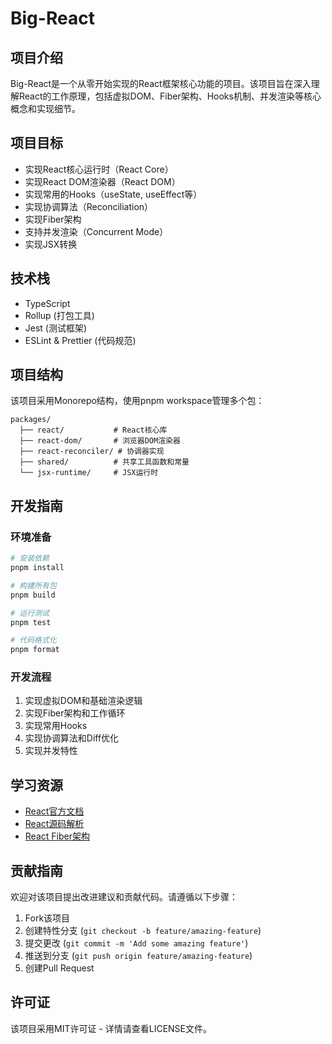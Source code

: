 # Big-React

## 项目介绍

Big-React是一个从零开始实现的React框架核心功能的项目。该项目旨在深入理解React的工作原理，包括虚拟DOM、Fiber架构、Hooks机制、并发渲染等核心概念和实现细节。

## 项目目标

- 实现React核心运行时（React Core）
- 实现React DOM渲染器（React DOM）
- 实现常用的Hooks（useState, useEffect等）
- 实现协调算法（Reconciliation）
- 实现Fiber架构
- 支持并发渲染（Concurrent Mode）
- 实现JSX转换

## 技术栈

- TypeScript
- Rollup (打包工具)
- Jest (测试框架)
- ESLint & Prettier (代码规范)

## 项目结构

该项目采用Monorepo结构，使用pnpm workspace管理多个包：

```
packages/
  ├── react/           # React核心库
  ├── react-dom/       # 浏览器DOM渲染器
  ├── react-reconciler/ # 协调器实现
  ├── shared/          # 共享工具函数和常量
  └── jsx-runtime/     # JSX运行时
```

## 开发指南

### 环境准备

```bash
# 安装依赖
pnpm install

# 构建所有包
pnpm build

# 运行测试
pnpm test

# 代码格式化
pnpm format
```

### 开发流程

1. 实现虚拟DOM和基础渲染逻辑
2. 实现Fiber架构和工作循环
3. 实现常用Hooks
4. 实现协调算法和Diff优化
5. 实现并发特性

## 学习资源

- [React官方文档](https://reactjs.org/docs/design-principles.html)
- [React源码解析](https://github.com/reactjs/react)
- [React Fiber架构](https://github.com/acdlite/react-fiber-architecture)

## 贡献指南

欢迎对该项目提出改进建议和贡献代码。请遵循以下步骤：

1. Fork该项目
2. 创建特性分支 (`git checkout -b feature/amazing-feature`)
3. 提交更改 (`git commit -m 'Add some amazing feature'`)
4. 推送到分支 (`git push origin feature/amazing-feature`)
5. 创建Pull Request

## 许可证

该项目采用MIT许可证 - 详情请查看LICENSE文件。
